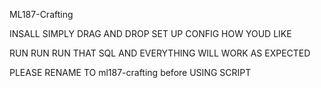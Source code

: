 ML187-Crafting


INSALL SIMPLY DRAG AND DROP SET UP CONFIG HOW YOUD LIKE 

RUN RUN RUN THAT SQL AND EVERYTHING WILL WORK AS EXPECTED

PLEASE RENAME TO ml187-crafting before USING SCRIPT

